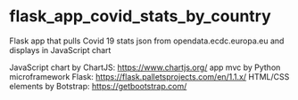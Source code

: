 # flask_app_covid_stats_by_country
Flask app that pulls Covid 19 stats json from opendata.ecdc.europa.eu and displays in JavaScript chart

JavaScript chart by ChartJS: https://www.chartjs.org/
app mvc by Python microframework Flask: https://flask.palletsprojects.com/en/1.1.x/
HTML/CSS elements by Botstrap: https://getbootstrap.com/
